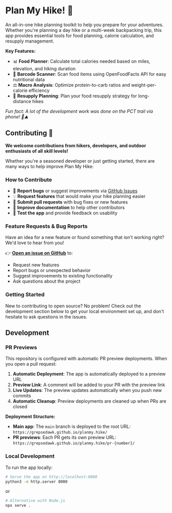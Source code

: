 # Plan My Hike! 🥾

An all-in-one hike planning toolkit to help you prepare for your adventures. Whether you're planning a day hike or a multi-week backpacking trip, this app provides essential tools for food planning, calorie calculation, and resupply management.

**Key Features:**

- 📊 **Food Planner**: Calculate total calories needed based on miles, elevation, and hiking duration
- 📱 **Barcode Scanner**: Scan food items using OpenFoodFacts API for easy nutritional data
- ⚖️ **Macro Analysis**: Optimize protein-to-carb ratios and weight-per-calorie efficiency
- 🎯 **Resupply Planning**: Plan your food resupply strategy for long-distance hikes

_Fun fact: A lot of the development work was done on the PCT trail via phone! 📱⛰️_

## Contributing 🤝

**We welcome contributions from hikers, developers, and outdoor enthusiasts of all skill levels!**

Whether you're a seasoned developer or just getting started, there are many ways to help improve Plan My Hike:

### How to Contribute

- 🐛 **Report bugs** or suggest improvements via [GitHub Issues](https://github.com/grepsedawk/planmy.hike/issues)
- 💡 **Request features** that would make your hike planning easier
- 🔧 **Submit pull requests** with bug fixes or new features
- 📖 **Improve documentation** to help other contributors
- 🧪 **Test the app** and provide feedback on usability

### Feature Requests & Bug Reports

Have an idea for a new feature or found something that isn't working right? We'd love to hear from you!

👉 **[Open an issue on GitHub](https://github.com/grepsedawk/planmy.hike/issues/new)** to:

- Request new features
- Report bugs or unexpected behavior
- Suggest improvements to existing functionality
- Ask questions about the project

### Getting Started

New to contributing to open source? No problem! Check out the development section below to get your local environment set up, and don't hesitate to ask questions in the issues.

## Development

### PR Previews

This repository is configured with automatic PR preview deployments. When you open a pull request:

1. **Automatic Deployment**: The app is automatically deployed to a preview URL
2. **Preview Link**: A comment will be added to your PR with the preview link
3. **Live Updates**: The preview updates automatically when you push new commits
4. **Automatic Cleanup**: Preview deployments are cleaned up when PRs are closed

**Deployment Structure:**

- **Main app**: The `main` branch is deployed to the root URL: `https://grepsedawk.github.io/planmy.hike/`
- **PR previews**: Each PR gets its own preview URL: `https://grepsedawk.github.io/planmy.hike/pr-{number}/`

### Local Development

To run the app locally:

```bash
# Serve the app on http://localhost:8000
python3 -m http.server 8000
```

or

```bash
# Alternative with Node.js
npx serve .
```
